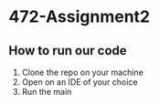 # 472-Assignment2

## How to run our code ##
1. Clone the repo on your machine
2. Open on an IDE of your choice
3. Run the main
